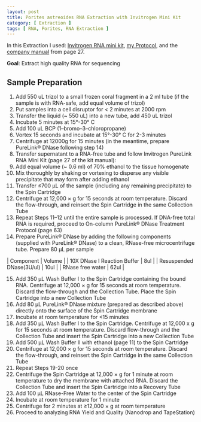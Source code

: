 ```yaml
---
layout: post
title: Porites astreoides RNA Extraction with Invitrogen Mini Kit
category: [ Extraction ]
tags: [ RNA, Porites, RNA Extraction ]
---
```


In this Extraction I used: [Invitrogen RNA mini kit](https://www.thermofisher.com/it/en/home/life-science/dna-rna-purification-analysis/rna-extraction/rna-types/total-rna-extraction/purelink-rna-mini-kit.html), [my Protocol](https://github.com/fscucchia/FScucchia_Lab_Notebook-Mass_Lab/blob/master/protocols/Coral%20fragment%20RNA%20extraction.docx), and the [company manual](https://github.com/fscucchia/FScucchia_Lab_Notebook-Mass_Lab/blob/master/company-manuals/purelink_rna_mini_kit_man.pdf) from page 27.

**Goal**: Extract high quality RNA for sequencing   

## Sample Preparation

1.	Add 550 uL trizol to a small frozen coral fragment in a 2 ml tube (if the sample is with RNA-safe, add equal volume of trizol)
2.	Put samples into a cell disruptor for < 2 minutes at 2000 rpm
3.	Transfer the liquid (~ 550 uL) into a new tube, add 450 uL trizol 
4.	Incubate 5 minutes at 15°-30° C
5.	Add 100 uL BCP (1–bromo–3–chloropropane)
6.	Vortex 15 seconds and incubate at 15°-30° C for 2-3 minutes
7.	Centrifuge at 12000g for 15 minutes (in the meantime, prepare PureLink® DNase following step 14)
8.	Transfer supernatant to a RNA-free tube and follow Invitrogen PureLink RNA Mini Kit (page 27 of the kit manual):
9.	Add equal volume (~ 0.6 ml) of 70% ethanol to the tissue homogenate
10.	Mix thoroughly by shaking or vortexing to disperse any visible precipitate that may form after adding ethanol 
11.	Transfer ≤700 μL of the sample (including any remaining precipitate) to the Spin Cartridge
12.	Centrifuge at 12,000 × g for 15 seconds at room temperature. Discard the flow-through, and reinsert the Spin Cartridge in the same Collection Tube
13.	Repeat Steps 11–12 until the entire sample is processed. If DNA-free total RNA is required, proceed to On-column PureLink® DNase Treatment Protocol (page 63)
14.	Prepare PureLink® DNase by adding the following components (supplied with PureLink® DNase) to a clean, RNase-free microcentrifuge tube. Prepare 80 μL per sample

| Component | Volume |
| 10X DNase I Reaction Buffer | 8ul |
| Resuspended DNase(3U/ul) | 10ul |
| RNase free water | 62ul |

15.	Add 350 μL Wash Buffer I to the Spin Cartridge containing the bound RNA. Centrifuge at 12,000 × g for 15 seconds at room temperature. Discard the flow-through and the Collection Tube. Place the Spin Cartridge into a new Collection Tube 
16.	Add 80 μL PureLink® DNase mixture (prepared as described above) directly onto the surface of the Spin Cartridge membrane 
17.	Incubate at room temperature for <15 minutes
18.	Add 350 μL Wash Buffer I to the Spin Cartridge. Centrifuge at 12,000 x g for 15 seconds at room temperature. Discard flow-through and the Collection Tube and insert the Spin Cartridge into a new Collection Tube
19.	Add 500 μL Wash Buffer II with ethanol (page 11) to the Spin Cartridge
20.	Centrifuge at 12,000 × g for 15 seconds at room temperature. Discard the flow-through, and reinsert the Spin Cartridge in the same Collection Tube 
21.	Repeat Steps 19-20 once 
22.	Centrifuge the Spin Cartridge at 12,000 × g for 1 minute at room temperature to dry the membrane with attached RNA. Discard the Collection Tube and insert the Spin Cartridge into a Recovery Tube 
23.	Add 100 μL RNase-Free Water to the center of the Spin Cartridge
24.	Incubate at room temperature for 1 minute 
25.	Centrifuge for 2 minutes at ≥12,000 × g at room temperature
26.	Proceed to analyzing RNA Yield and Quality (Nanodrop and TapeStation)

